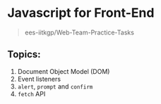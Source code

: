 # Javascript for Front-End
> ees-iitkgp/Web-Team-Practice-Tasks

## Topics:
1. Document Object Model (DOM)
2. Event listeners
3. `alert`, `prompt` and `confirm`
4. `fetch` API
